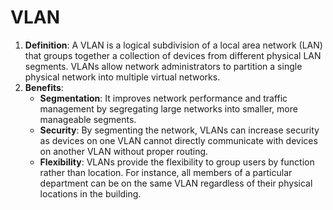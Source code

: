 # VLAN
1. **Definition**: A VLAN is a logical subdivision of a local area network (LAN) that groups together a collection of devices from different physical LAN segments. VLANs allow network administrators to partition a single physical network into multiple virtual networks.
2. **Benefits**:
    - **Segmentation**: It improves network performance and traffic management by segregating large networks into smaller, more manageable segments.
    - **Security**: By segmenting the network, VLANs can increase security as devices on one VLAN cannot directly communicate with devices on another VLAN without proper routing.
    - **Flexibility**: VLANs provide the flexibility to group users by function rather than location. For instance, all members of a particular department can be on the same VLAN regardless of their physical locations in the building.
